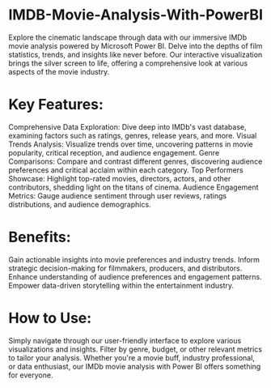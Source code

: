 # IMDB-Movie-Analysis-With-PowerBI
Explore the cinematic landscape through data with our immersive IMDb movie analysis powered by Microsoft Power BI. Delve into the depths of film statistics, trends, and insights like never before. Our interactive visualization brings the silver screen to life, offering a comprehensive look at various aspects of the movie industry.

# Key Features:
 Comprehensive Data Exploration: Dive deep into IMDb's vast database, examining factors such as ratings, genres, release years, and more.
Visual Trends Analysis: Visualize trends over time, uncovering patterns in movie popularity, critical reception, and audience engagement.
Genre Comparisons: Compare and contrast different genres, discovering audience preferences and critical acclaim within each category.
Top Performers Showcase: Highlight top-rated movies, directors, actors, and other contributors, shedding light on the titans of cinema.
Audience Engagement Metrics: Gauge audience sentiment through user reviews, ratings distributions, and audience demographics.

# Benefits:
Gain actionable insights into movie preferences and industry trends.
Inform strategic decision-making for filmmakers, producers, and distributors.
Enhance understanding of audience preferences and engagement patterns.
Empower data-driven storytelling within the entertainment industry.

# How to Use:
Simply navigate through our user-friendly interface to explore various visualizations and insights. Filter by genre, budget, or other relevant metrics to tailor your analysis. Whether you're a movie buff, industry professional, or data enthusiast, our IMDb movie analysis with Power BI offers something for everyone.
